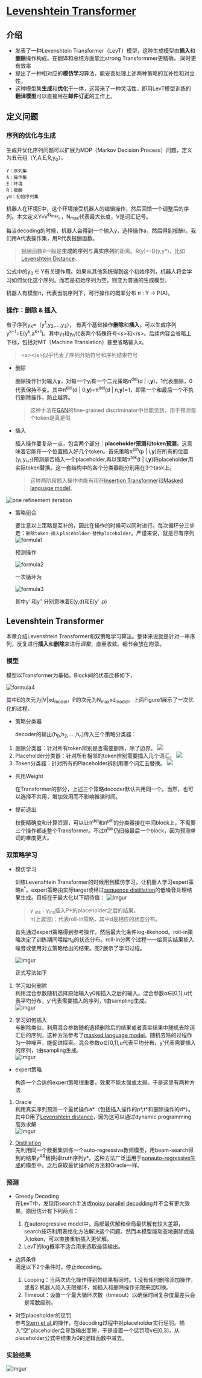 # [Levenshtein Transformer](https://arxiv.org/abs/1905.11006)

## 介绍
- 发表了一种Levenshtein Transformer（LevT）模型，这种生成模型由**插入**和**删除**操作构成。在翻译和总结方面能比strong Transformmer更精确，
同时更有效率
- 提出了一种相对应的**模仿学习**算法，能妥善处理上述两种策略的互补性和对立性。
- 这种模型集**生成**和**优化**于一体，这带来了一种灵活性，即用LevT模型训练的**翻译模型**可以直接用在**邮件订正**的工作上。

## 定义问题
### 序列的优化与生成
生成并优化序列问题可以扩展为MDP（Markov Decision Process）问题，定义为五元组（Y,A,E,R,y<sub>0</sub>）。
```
Y：序列集
A：操作集
E：环境
R：报酬
y0：初始序列集
```

机器人在环境E中，这个环境接受机器人的编辑操作，然后回馈一个调整后的序列。本文定义Y=V<sup>N<sub>max</sub></sup>。，N<sub>max</sub>代表最大长度，V是词汇记号。

每当decoding的时候，机器人会得到一个输入y，选择操作a，然后得到报酬r。我们用A代表操作集，用R代表报酬函数。
> 报酬函数R一般是**生成的序列**与**真实序列**的距离。R(y)=-D(y,y*)，比如[Levenshtein Distance](https://nymity.ch/sybilhunting/pdf/Levenshtein1966a.pdf)。

公式中的y<sub>0</sub> &isin; Y有关键作用。如果从其他系统得到这个初始序列，机器人将会学习如何优化这个序列。而若是初始序列为空，则变为普通的生成模型。

机器人有模型&pi;，代表当前序列下，可行操作的概率分布 &pi; : Y &rarr; P(A)。

### 操作：删除 & 插入
有子序列y<sub>k</sub>=（y<sup>1</sup>,y<sub>2</sub>,&hellip;,y<sub>3</sub>），
有两个基础操作**删除**和**插入**，可以生成序列y<sup>k+1</sup>=E(y<sup>k</sup>,a<sup>k+1</sup>)。其中y<sub>1</sub>和y<sub>n</sub>代表两个特殊符号\<s\>和\</s\>。后续内容会省略上下标，包括对MT（Machine Translation）甚至省略输入x。
> \<s\>\</s\>似乎代表了序列开始符号和序列结束符号

- 删除

  删除操作针对输入**y**，对每一个y<sub>i</sub>有一个二元策略&pi;<sup>del</sup>(d | i,**y**)，1代表删除，0代表保持不变。其中&pi;<sup>del</sup>(d | 0,**y**)=&pi;<sup>del</sup>(d | n,**y**)=1，即第一个和最后一个不执行删除操作，防止越界。
  > 这种手法在[GAN](https://arxiv.org/abs/1406.2661)的fine-grained discriminator中也能见到，用于预测每个token是真是假

- 插入

  插入操作要复杂一点，包含两个部分：**placeholder预测**和**token预测**，这意味着它能在一个位置插入好几个token。首先策略&pi;<sup>plh</sup>(p | i,**y**)在所有的位置(y<sub>i</sub>,y<sub>i+1</sub>)预测是否插入一个placeholder,再以策略&pi;<sup>tok</sup>(t | i,**y**)将placeholder用实际token替换。这一套结构中的各个分类器能分别用在3个task上。
  > 这种两阶段插入操作也能有用在[Insertion Transformer][insertiontransformer]和[Masked language model](https://arxiv.org/abs/1810.04805)。

![one refinement iteration](image.png)

- 策略组合

  要注意以上策略是互补的，因此在操作的时候可以同时进行。每次循环分三步走：`删除token-插入placeholder-替换placeholder`。严谨来说，就是已有序列![formula1](formula1.PNG)

  预测操作

  ![formula2](formula2.PNG)

  一次循环为

  ![formula3](formula3.PNG)

  其中y&prime; 和y&Prime; 分别意味着E(y,d)和E(y&prime; ,p)

## Levenshtein Transformer

本章介绍Levenshtein Transformer和双策略学习算法。整体来说就是针对一串序列，反复进行**插入**和**删除**来进行*调整*，直至收敛。细节会放在附录。

### 模型
模型以Transformer为基础。Block间的状态迁移如下，

![formula4](formula4.PNG)

其中E的次元为|V|xd<sub>model</sub>，P的次元为N<sub>max</sub>xd<sub>model</sub>。上面Figure1展示了一次优化的过程。

- 策略分类器

  decoder的输出(h<sub>0</sub>,h<sub>2</sub>,&hellip; ,h<sub>n</sub>)传入三个策略分类器：
1. 删除分类器：针对所有token辨别是否需要删除，除了边界。
  ![](classfier1.PNG)
2. Placeholder分类器：针对所有相邻的token辨别需要插入几个词汇。
  ![](classfier2.PNG)
3. Token分类器：针对所有的Placeholder辨别用哪个词汇去替换。
  ![](classfier3.PNG)
- 共用Weight

  在Transformer的部分，上述三个策略decoder默认共用同一个。当然，也可以选择不共用，增加效用而不影响推演时间。

- 提前退出

  权衡精确度和计算资源，可以让&pi;<sup>del</sup>和&pi;<sup>plh</sup>的分类器接在中间block上，不需要三个操作都走整个Transformer。不过&pi;<sup>tok</sup>仍旧接最后一个block，因为预测单词的难度更大。

### 双策略学习

- 模仿学习

  训练Levenshtein Transformer的时候用到模仿学习，让机器人学习expert策略&pi;<sup>\*</sup>。expert策略由实际target或经过[sequence distillation](https://arxiv.org/abs/1606.07947)的低噪音处理结果生成。目标在于最大化以下期待值：
  ![Imgur](https://i.imgur.com/d0F5ub1.png)
  > y'<sub>ins</sub>：y<sub>ins</sub>插入P*的placeholder之后的结果。 \
  > &pi;(上波浪)：代表roll-in策略，其中d是相应的状态分布。
  
  首先通过expert策略得到参考操作，然后最大化条件log-likehood。roll-in策略决定了训练期间喂给&pi;<sub>&theta;</sub>的状态分布。roll-in分两个过程——给真实结果掺入噪音或使用对立策略给出的结果。图2展示了学习过程。
  
  ![Imgur](https://i.imgur.com/LXNtTXK.png)
  
  正式写法如下
1. 学习如何删除\
  利用混合参数随机选择原始输入y0和插入之后的输入。混合参数&alpha;&isin;\[0,1\],u代表平均分布，y'代表需要插入的序列，t由sampling生成。\
  ![Imgur](https://i.imgur.com/N3dTlH4.png)
  
2. 学习如何插入\
  与删除类似，利用混合参数随机选择删除后的结果或者真实结果中随机去除词汇后的序列，这种方法参考了[masked language model](https://arxiv.org/abs/1810.04805)。随机去除的过程作为一种噪声，能促进探索。混合参数&alpha;&isin;\[0,1\],u代表平均分布，y'代表需要插入的序列，t由sampling生成。\
  ![Imgur](https://i.imgur.com/nuQ7stY.png)

- expert策略

  构造一个合适的expert策略很重要，效果不能太强或太弱。于是这里有两种方法
  
1. Oracle\
  利用真实序列预测一个最优操作a\*（包括插入操作的p\*,t\*和删除操作的d\*）。其中D用了[Levenshtein distance](https://nymity.ch/sybilhunting/pdf/Levenshtein1966a.pdf)，因为这可以通过dynamic programming高效求解\
  ![Imgur](https://i.imgur.com/hoAfDZv.png) 

2. [Distillation](https://arxiv.org/abs/1606.07947)\
  先利用同一个数据集训练一个auto-regressive教师模型，用beam-search得到的结果y<sup>AR</sup>替换掉truth序列y\*。这种方法广泛运用于[nonauto-regressive生成][nonregressive]的模型中。之后获取最优操作的方法和Oracle一样。
  
### 预测
- Greedy Decoding \
在LevT中，发现用search手法或[noisy parallel decodding](https://arxiv.org/abs/1605.03835)并不会有更大效果。原因估计有下列两点：
  1. 在autoregressive model中，局部最优解和全局最优解有较大差距，search技巧利用表格化方法解决这个问题。然而本模型能动态地删除或插入token，可以直接重新插入更优解。
  2. LevT的log概率不适合用来选取最佳输出。
  
- 边界条件\
满足以下2个条件时，停止decoding。
  1. Looping：当两次优化操作得到的结果相同时。1.没有任何删除添加操作，或者2.机器人陷入无限循环，如插入和删除操作无限来回切换。
  2. Timeout：设置一个最大循环次数（timeout）以确保时间复杂度最差只会是常数级别。
  
- 对空placeholder的惩罚\
参考[Stern et al.][insertiontransformer]的操作，在decoding过程中对placeholder实行惩罚。插入“空”placeholder会导致输出变短，于是设置一个惩罚项&gamma;&isin;[0,3]，从placeholder公式中结果为0的逻辑函数中减去。

### 实验结果
![Imgur](https://i.imgur.com/8zkiOzd.png)



[nonregressive]:https://arxiv.org/abs/1711.02281
[insertiontransformer]:https://arxiv.org/abs/1902.03249
